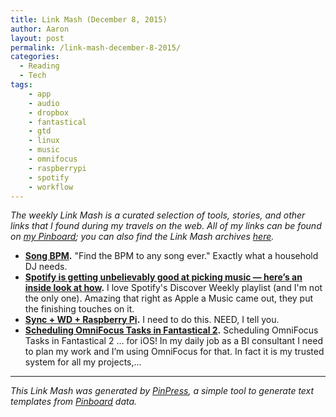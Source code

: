 ```yaml
---
title: Link Mash (December 8, 2015)
author: Aaron
layout: post
permalink: /link-mash-december-8-2015/
categories:
  - Reading
  - Tech
tags:
	- app
	- audio
	- dropbox
	- fantastical
	- gtd
	- linux
	- music
	- omnifocus
	- raspberrypi
	- spotify
	- workflow
---
```

<em>The weekly Link Mash is a curated selection of tools, stories, and other links that I found during my travels on the web. All of my links can be found on <a title="Bachya's Pinboard: Link Mash" href="https://pinboard.in/u:bachya/t:link-mash/" target="_blank">my Pinboard</a>; you can also find the Link Mash archives <a href="http://www.bachyaproductions.com/tag/link-mash/">here</a>.</em><ul>
<li><b><a title="Song BPM" href="https://songbpm.com/" target="_blank">Song BPM</a>.</b> "Find the BPM to any song ever." Exactly what a household DJ needs.</li>
<li><b><a title="Spotify is getting unbelievably good at picking music — here’s an inside look at how" href="http://www.techinsider.io/inside-spotify-and-the-future-of-music-streaming" target="_blank">Spotify is getting unbelievably good at picking music — here’s an inside look at how</a>.</b> I love Spotify's Discover Weekly playlist (and I'm not the only one). Amazing that right as Apple a Music came out, they put the finishing touches on it.</li>
<li><b><a title="Sync + WD + Raspberry Pi" href="http://blog.getsync.com/2015/09/04/sync-wd-raspberry-pi/" target="_blank">Sync + WD + Raspberry Pi</a>.</b> I need to do this. NEED, I tell you.</li>
<li><b><a title="Scheduling OmniFocus Tasks in Fantastical 2" href="http://www.estrenuo.com/post/124297703703/omnifocus-to-fantastical2-ios" target="_blank">Scheduling OmniFocus Tasks in Fantastical 2</a>.</b> Scheduling OmniFocus Tasks in Fantastical 2 … for iOS! In my daily job as a BI consultant I need to plan my work and I’m using OmniFocus for that. In fact it is my trusted system for all my projects,...</li>
</ul><hr/><em>This Link Mash was generated by <a title="PinPress" href="https://github.com/bachya/pinpress" target="_blank">PinPress</a>, a simple tool to generate text templates from <a title="Pinboard" href="https://pinboard.in" target="_blank">Pinboard</a> data.</em>
